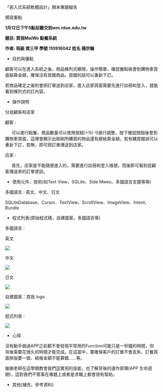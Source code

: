 ﻿「嵌入式系統軟體設計」期末專題報告

撰寫重點 

**1月12日下午5點前繳交到wm.ntue.edu.tw**

**題目: 買我MaiWo 點餐系統**

**作者: 班級  資三甲    學號 110916042    姓名  楊宗翰**     

- 目的與優點

顧客可以在進入系統之後，商品條列式顯現，操作簡單，確認餐點後會到購物車頁面結算金額，確保沒有買錯商品，買錯的話可以重新下訂。

若商品確定之後則會把訂單送到店家，進入店家頁面需要先進行註冊和登入，就能看到條列式的訂內容。

- 操作說明

分成顧客和店家

顧客 : 

`	`可以進行點餐，商品數量可以使用按鈕(+1)(-1)進行調整，按下確認按鈕後會到購物車頁面，這裡會顯示出剛剛所購買的物品還有總結算金額，若有購買錯誤可以重新下訂，若無，即可把訂單傳送到店家。

店家 :

`	`首先，店家是不能隨便進入的，需要進行註冊和登入帳號，而後即可看到從顧客傳送來的訂單資訊。


- 使用元件、技術(如Text View、SQLite、Side Mweu、多國語言支援等等)

多國語言 : 英文、中文、日文

SQLiteDatabase、Cursor、TextView、ScrollView、ImageView、Intent、Bundle

- 程式列表(原始程式碼，自建圖案，多國語言等)

多國語言 :

英文

![](Aspose.Words.1bdb49a3-c41a-4381-91f3-c96f8480a5ce.001.png)

中文

![](Aspose.Words.1bdb49a3-c41a-4381-91f3-c96f8480a5ce.002.png)

日文

![](Aspose.Words.1bdb49a3-c41a-4381-91f3-c96f8480a5ce.003.png)

自建圖案：買我 logo

![](Aspose.Words.1bdb49a3-c41a-4381-91f3-c96f8480a5ce.004.png)

程式列表 : 

![](Aspose.Words.1bdb49a3-c41a-4381-91f3-c96f8480a5ce.005.png)

- 心得

沒有動手做過APP之前都不會發現平常用的Function可能只是一秒鐘的時間，但背後需要花很久的時間才能完成。在這當中，要確保客戶的訂單不會丟失、訂餐頁面排版要一致、結帳金額不能算錯……等。

謝謝老師在這學期教會我們這實用的技能，也了解背後的運作原理(APP 生命週期)，這對我們不管事在專題上或者是求職上都會很有幫助。

- 其他(補充、參考資料)
